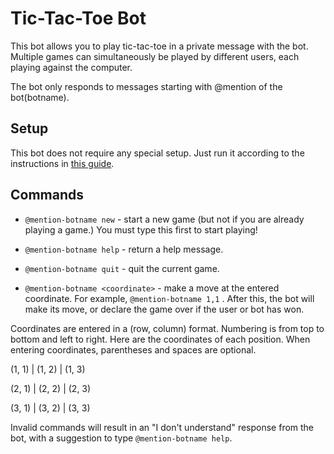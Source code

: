 # Tic-Tac-Toe Bot

This bot allows you to play tic-tac-toe in a private message with the bot.
Multiple games can simultaneously be played by different users, each playing
against the computer.

The bot only responds to messages starting with @mention of the bot(botname).

## Setup
This bot does not require any special setup. Just run it according to the
instructions in [this guide](https://wyzepal.com/api/running-bots#running-a-bot).

## Commands
* `@mention-botname new` - start a new game (but not if you are already
playing a game.) You must type this first to start playing!

* `@mention-botname help` - return a help message.

* `@mention-botname quit` - quit the current game.

* `@mention-botname <coordinate>` - make a move at the entered coordinate.
For example, `@mention-botname 1,1` . After this, the bot will make its
move, or declare the game over if the user or bot has won.

Coordinates are entered in a (row, column) format. Numbering is from top to
bottom and left to right.
Here are the coordinates of each position. When entering coordinates, parentheses
and spaces are optional.

(1, 1)  | (1, 2) | (1, 3)

(2, 1)  | (2, 2) | (2, 3)

(3, 1)  | (3, 2) | (3, 3)

Invalid commands will result in an "I don't understand" response from the bot,
with a suggestion to type `@mention-botname help`.
